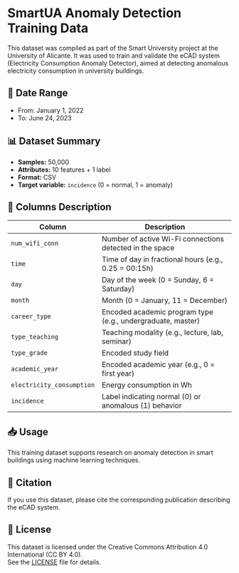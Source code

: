 # SmartUA Anomaly Detection Training Data
This dataset was compiled as part of the Smart University project at the University of Alicante. It was used to train and validate the eCAD system (Electricity Consumption Anomaly Detector), aimed at detecting anomalous electricity consumption in university buildings.

## 📅 Date Range
- From: January 1, 2022
- To: June 24, 2023

## 📊 Dataset Summary
- **Samples:** 50,000
- **Attributes:** 10 features + 1 label
- **Format:** CSV
- **Target variable:** `incidence` (0 = normal, 1 = anomaly)

## 📑 Columns Description

| Column                  | Description                                                                 |
|-------------------------|-----------------------------------------------------------------------------|
| `num_wifi_conn`         | Number of active Wi-Fi connections detected in the space                    |
| `time`                  | Time of day in fractional hours (e.g., 0.25 = 00:15h)                        |
| `day`                   | Day of the week (0 = Sunday, 6 = Saturday)                                  |
| `month`                 | Month (0 = January, 11 = December)                                          |
| `career_type`           | Encoded academic program type (e.g., undergraduate, master)                 |
| `type_teaching`         | Teaching modality (e.g., lecture, lab, seminar)                             |
| `type_grade`            | Encoded study field                                                         |
| `academic_year`         | Encoded academic year (e.g., 0 = first year)                                |
| `electricity_consumption` | Energy consumption in Wh                                                   |
| `incidence`             | Label indicating normal (0) or anomalous (1) behavior                       |

## 📥 Usage
This training dataset supports research on anomaly detection in smart buildings using machine learning techniques.

## 📘 Citation
If you use this dataset, please cite the corresponding publication describing the eCAD system.

## 📄 License
This dataset is licensed under the Creative Commons Attribution 4.0 International (CC BY 4.0).  
See the [LICENSE](./LICENSE) file for details.
